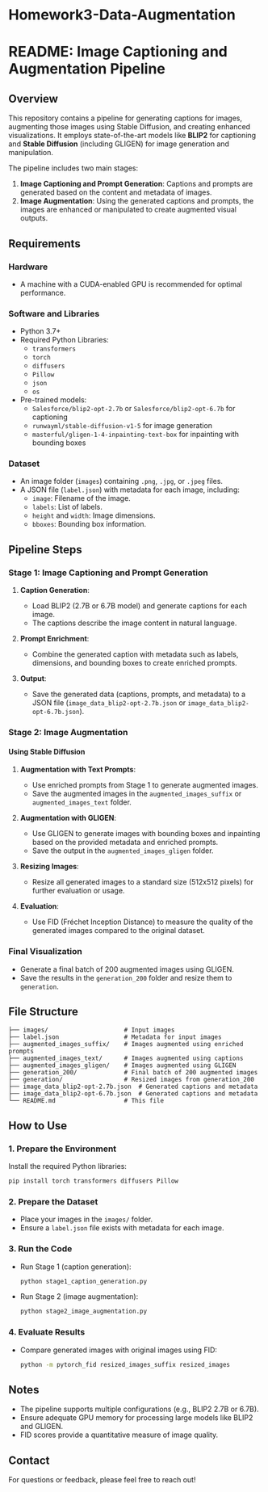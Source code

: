 # Homework3-Data-Augmentation
# README: Image Captioning and Augmentation Pipeline

## Overview

This repository contains a pipeline for generating captions for images, augmenting those images using Stable Diffusion, and creating enhanced visualizations. It employs state-of-the-art models like **BLIP2** for captioning and **Stable Diffusion** (including GLIGEN) for image generation and manipulation.

The pipeline includes two main stages:
1. **Image Captioning and Prompt Generation**: Captions and prompts are generated based on the content and metadata of images.
2. **Image Augmentation**: Using the generated captions and prompts, the images are enhanced or manipulated to create augmented visual outputs.

## Requirements

### Hardware
- A machine with a CUDA-enabled GPU is recommended for optimal performance.

### Software and Libraries
- Python 3.7+
- Required Python Libraries:
  - `transformers`
  - `torch`
  - `diffusers`
  - `Pillow`
  - `json`
  - `os`
- Pre-trained models:
  - `Salesforce/blip2-opt-2.7b` or `Salesforce/blip2-opt-6.7b` for captioning
  - `runwayml/stable-diffusion-v1-5` for image generation
  - `masterful/gligen-1-4-inpainting-text-box` for inpainting with bounding boxes

### Dataset
- An image folder (`images`) containing `.png`, `.jpg`, or `.jpeg` files.
- A JSON file (`label.json`) with metadata for each image, including:
  - `image`: Filename of the image.
  - `labels`: List of labels.
  - `height` and `width`: Image dimensions.
  - `bboxes`: Bounding box information.

## Pipeline Steps

### Stage 1: Image Captioning and Prompt Generation
1. **Caption Generation**:
   - Load BLIP2 (2.7B or 6.7B model) and generate captions for each image.
   - The captions describe the image content in natural language.
2. **Prompt Enrichment**:
   - Combine the generated caption with metadata such as labels, dimensions, and bounding boxes to create enriched prompts.

3. **Output**:
   - Save the generated data (captions, prompts, and metadata) to a JSON file (`image_data_blip2-opt-2.7b.json` or `image_data_blip2-opt-6.7b.json`).

### Stage 2: Image Augmentation
#### Using Stable Diffusion
1. **Augmentation with Text Prompts**:
   - Use enriched prompts from Stage 1 to generate augmented images.
   - Save the augmented images in the `augmented_images_suffix` or `augmented_images_text` folder.

2. **Augmentation with GLIGEN**:
   - Use GLIGEN to generate images with bounding boxes and inpainting based on the provided metadata and enriched prompts.
   - Save the output in the `augmented_images_gligen` folder.

3. **Resizing Images**:
   - Resize all generated images to a standard size (512x512 pixels) for further evaluation or usage.

4. **Evaluation**:
   - Use FID (Fréchet Inception Distance) to measure the quality of the generated images compared to the original dataset.

### Final Visualization
- Generate a final batch of 200 augmented images using GLIGEN.
- Save the results in the `generation_200` folder and resize them to `generation`.

## File Structure

```
├── images/                     # Input images
├── label.json                  # Metadata for input images
├── augmented_images_suffix/    # Images augmented using enriched prompts
├── augmented_images_text/      # Images augmented using captions
├── augmented_images_gligen/    # Images augmented using GLIGEN
├── generation_200/             # Final batch of 200 augmented images
├── generation/                 # Resized images from generation_200
├── image_data_blip2-opt-2.7b.json  # Generated captions and metadata
├── image_data_blip2-opt-6.7b.json  # Generated captions and metadata
└── README.md                   # This file
```

## How to Use

### 1. Prepare the Environment
Install the required Python libraries:
```bash
pip install torch transformers diffusers Pillow
```

### 2. Prepare the Dataset
- Place your images in the `images/` folder.
- Ensure a `label.json` file exists with metadata for each image.

### 3. Run the Code
- Run Stage 1 (caption generation):
  ```python
  python stage1_caption_generation.py
  ```
- Run Stage 2 (image augmentation):
  ```python
  python stage2_image_augmentation.py
  ```

### 4. Evaluate Results
- Compare generated images with original images using FID:
  ```bash
  python -m pytorch_fid resized_images_suffix resized_images
  ```

## Notes
- The pipeline supports multiple configurations (e.g., BLIP2 2.7B or 6.7B).
- Ensure adequate GPU memory for processing large models like BLIP2 and GLIGEN.
- FID scores provide a quantitative measure of image quality.

## Contact
For questions or feedback, please feel free to reach out!

